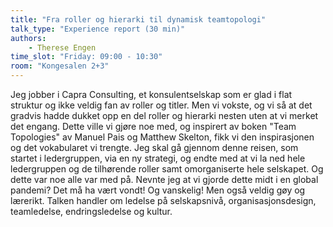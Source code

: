 ```yaml
---
title: "Fra roller og hierarki til dynamisk teamtopologi"
talk_type: "Experience report (30 min)"
authors:
    - Therese Engen
time_slot: "Friday: 09:00 - 10:30"
room: "Kongesalen 2+3"
---
```

Jeg jobber i Capra Consulting, et konsulentselskap som er glad i flat struktur og ikke veldig fan av roller og titler. Men vi vokste, og vi så at det gradvis hadde dukket opp en del roller og hierarki nesten uten at vi merket det engang. Dette ville vi gjøre noe med, og inspirert av boken "Team Topologies" av Manuel Pais og Matthew Skelton, fikk vi den inspirasjonen og det vokabularet vi trengte. Jeg skal gå gjennom denne reisen, som startet i ledergruppen, via en ny strategi, og endte med at vi la ned hele ledergruppen og de tilhørende roller samt omorganiserte hele selskapet. Og dette var noe alle var med på. Nevnte jeg at vi gjorde dette midt i en global pandemi? Det må ha vært vondt! Og vanskelig! Men også veldig gøy og lærerikt. 
Talken handler om ledelse på selskapsnivå, organisasjonsdesign, teamledelse, endringsledelse og kultur. 
